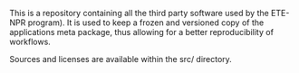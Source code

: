 
This is a repository containing all the third party software used by the ETE-NPR program). 
It is used to keep a frozen and versioned copy of the applications meta package, thus allowing for a better reproducibility of workflows.

Sources and licenses are available within the src/ directory.
